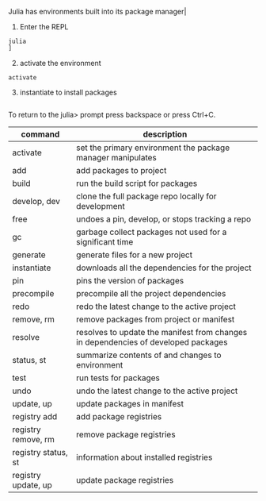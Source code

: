 
Julia has environments built into its package manager|

1. Enter the REPL

```
julia 
]
```

2. activate the environment

```
activate
```

3. instantiate to install packages

```

```

To return to the julia> prompt press backspace or press Ctrl+C.

| command             | description                                                                        | 
|---------------------|------------------------------------------------------------------------------------|
| activate            | set the primary environment the package manager manipulates                        |
| add                 | add packages to project                                                            |
| build               | run the build script for packages                                                  |
| develop, dev        | clone the full package repo locally for development                                |
| free                | undoes a pin, develop, or stops tracking a repo                                    |
| gc                  | garbage collect packages not used for a significant time                           |
| generate            | generate files for a new project                                                   |
| instantiate         | downloads all the dependencies for the project                                     |
| pin                 | pins the version of packages                                                       |
| precompile          | precompile all the project dependencies                                            |
| redo                | redo the latest change to the active project                                       |
| remove, rm          | remove packages from project or manifest                                           |
| resolve             | resolves to update the manifest from changes in dependencies of developed packages |
| status, st          | summarize contents of and changes to environment                                   |
| test                | run tests for packages                                                             |
| undo                | undo the latest change to the active project                                       |
| update, up          | update packages in manifest                                                        |
| registry add        | add package registries                                                             |
| registry remove, rm | remove package registries                                                          |
| registry status, st | information about installed registries                                             |
| registry update, up | update package registries                                                          |